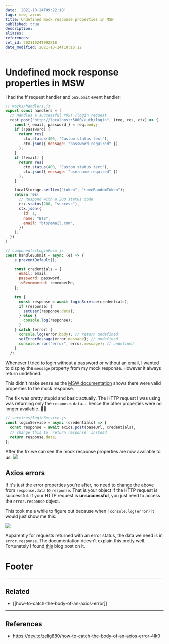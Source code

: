 ```yaml
---
date: '2021-10-24T09:22:18'
tags: msw, axios
title: Undefined mock response properties in MSW
published: true
description:
aliases:
references:
zet_id: 20211024T092218
date_modified: 2021-10-24T10:16:12
---
```


# Undefined mock response properties in MSW

I had the ff request handler and `onSubmit` event handler:

```js
// mocks/handlers.js
export const handlers = [
  // Handles a successful POST /login request
  rest.post("http://localhost:5000/auth/login", (req, res, ctx) => {
    const { email, password } = req.body;
    if (!password) {
      return res(
        ctx.status(400, "Custom status text"),
        ctx.json({ message: "password required" })
      );
    }
    if (!email) {
      return res(
        ctx.status(400, "Custom status text"),
        ctx.json({ message: "username required" })
      );
    }

    localStorage.setItem("token", "someRandomToken");
    return res(
      // Respond with a 200 status code
      ctx.status(200, "success"),
      ctx.json({
        id: 1,
        name: "BTS",
        email: "bts@email.com",
      })
    );
  })
]
```

```jsx
// components/LoginForm.js
const handleSubmit = async (e) => {
    e.preventDefault();

    const credentials = {
      email: email,
      password: password,
      isRemembered: rememberMe,
    };

    try {
      const response = await loginService(credentials);
      if (response) {
        setUser(response.data);
      } else {
        console.log(response);
      }
    } catch (error) {
      console.log(error.body); // return undefined
      setErrorMessage(error.message); // undefined
      console.error("error", error.message); // undefined
    }
  };
```

Whenever I tried to login without a password or without an email, I wanted to display the `message` property from my mock response. However it always return undefined.

This didn't make sense as the [MSW documentation](https://mswjs.io/docs/api/response) shows there were valid properties to the mock response.

The fix was pretty stupid and basic actually. The HTTP request I was using was returning only the `response.data`.... hence the other properties were no longer available. 🤦‍♂️

```js
// services/loginService.js
const loginService = async (credentials) => {
  const response = await axios.post(baseUrl, credentials);
  // change this to `return response` instead
  return response.data;
};
```

After the fix we can see the mock response properties are now available to us:
![](CleanShot-2021-10-24-at-09.42.26@2x.png)

## Axios errors

If it's just the error properties you're after, no need to change the above from `response.data` to `response`. That is your object if the HTTP request is successful. If your HTTP request is **unsuccessful**, you just need to access the `error.response` object.

This took me a while to figure out because when I `console.log(error)` it would just show me this:

![](CleanShot-2021-10-24-at-10.08.41@2x.png)

Apparently for requests returned with an error status, the data we need is in `error.response`. The documentation doesn't explain this pretty well. Fortunately I found [this](https://dev.to/zelig880/how-to-catch-the-body-of-an-axios-error-4lk0) blog post on it.

# Footer

---

## Related

- [[how-to-catch-the-body-of-an-axios-error]]

---

## References

- https://dev.to/zelig880/how-to-catch-the-body-of-an-axios-error-4lk0